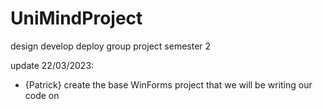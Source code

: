 # UniMindProject
design develop deploy group project semester 2

update 22/03/2023:
  - {Patrick} create the base WinForms project that we will be writing our code on
